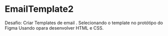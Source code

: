 # EmailTemplate2
Desafio: Criar  Templates  de email . Selecionando  o template no protótipo do Figma Usando opara desenvolver  HTML e CSS.
